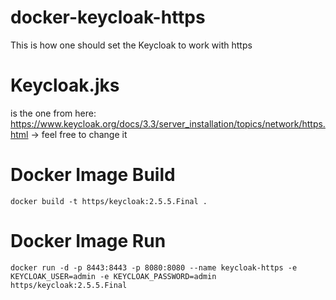 # docker-keycloak-https
This is how one should set the Keycloak to work with https

# Keycloak.jks
is the one from here: https://www.keycloak.org/docs/3.3/server_installation/topics/network/https.html
-> feel free to change it

# Docker Image Build
`docker build -t https/keycloak:2.5.5.Final . `

# Docker Image Run
`docker run -d -p 8443:8443 -p 8080:8080 --name keycloak-https -e KEYCLOAK_USER=admin -e KEYCLOAK_PASSWORD=admin https/keycloak:2.5.5.Final`
